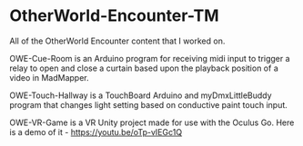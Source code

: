 # OtherWorld-Encounter-TM
 All of the OtherWorld Encounter content that I worked on.

OWE-Cue-Room is an Arduino program for receiving midi input to trigger a relay to open and close a curtain based upon the playback position of a video in MadMapper.

OWE-Touch-Hallway is a TouchBoard Arduino and myDmxLittleBuddy program that changes light setting based on conductive paint touch input.

OWE-VR-Game is a VR Unity project made for use with the Oculus Go. Here is a demo of it - https://youtu.be/oTp-vIEGc1Q
